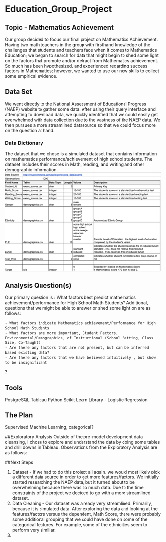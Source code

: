 # Education_Group_Project
## Topic - Mathematics Achievement
Our group decided to focus our final project on Mathematics Achievement.  Having two math teachers in the group with firsthand knowledge of the challenges that students and teachers face when it comes to Mathematics Education; we began to search for data that might begin to shed some light on the factors that promote and/or detract from Mathematics achievement.  So much has been hypothesized, and experienced regarding success factors in Mathematics; however, we wanted to use our new skills to collect some empirical evidence.

## Data Set 
We went directly to the National Assessment of Educational Progress (NAEP) website to gather some data.  After using their query interface and attempting to download data, we quickly identified that we could easily get overwhelmed with data collection due to the vastness of the NAEP data.  We then pursues a more streamlined datasource so that we could focus more on the question at hand.
### Data Dictionary
The dataset that we chose is a simulated dataset that contains information on mathematics performance/achievement of high school students. The dataset includes their scores in Math, reading, and writing and other demographic information. 
![Alt text](https://github.com/Jess-Vannatter/Education_Group_Project-/blob/Erica_dev/Resources/Data_Dictionary.png)


## Analysis Question(s)
Our primary question is : What factors best predict mathematics achievement/performance for High School Math Students?
Additional, questions that we might be able to answer or shed some light on are as follows:

    - What factors indicate Mathematics achievement/Performance for High School Math Students
    - What factors are more important, Student Factors, Environmental/Demographics, of Instructional (School Setting, Class Size, Co-Taught)
    - Are there any factors that are not present, but can be inferred based existing data?
    - Are there any factors that we have believed intuitively , but show to be insignificant

?

## Tools
PostgreSQL
Tableau
Python Scikit Learn Library - Logistic Regression

## The Plan
Supervised Machine Learning, categorical?

##Exploratory Analysis
Outside of the pre-model development data cleansing, I chose to explore and understand the data by doing some tables and drill downs in Tableau.
Observations from the Exploratory Analysis are as follows:


##Next Steps
  1. Dataset - If we had to do this project all again, we would most likely pick a different data source in order to get more features/factors.  We initially started researching the NAEP data, but it turned about to be overwhelming because there was so much data.  Due to the time constraints of the project we decided to go with a more streamlined dataset.
  2. Data Cleaning - Our dataset was already very streamlined. Primarily, because it is simulated data.  After exploring the data and looking at the features/factors versus the dependent, Math Score, there were probably some additional grouping that we could have done on some of the categorical features. For example, some of the ethnicities seem to perform very similiar. 
  3. 
